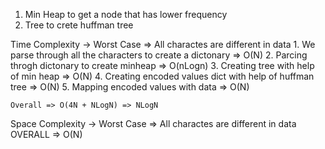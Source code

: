 1. Min Heap to get a node that has lower frequency
2. Tree to crete huffman tree

Time Complexity -> 
    Worst Case => All charactes are different in data
    1. We parse through all the characters to create a dictonary => O(N)
    2. Parcing throgh dictonary to create minheap => O(nLogn)
    3. Creating tree with help of min heap => O(N)
    4. Creating encoded values dict with help of huffman tree => O(N)
    5. Mapping encoded values with data => O(N)

    Overall => O(4N + NLogN) => NLogN

Space Complexity ->
    Worst Case => All charactes are different in data
    OVERALL => O(N)
    
